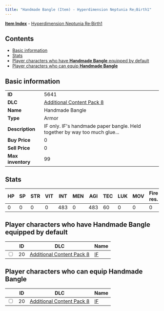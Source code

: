 ```yaml
---
title: "Handmade Bangle (Item) - Hyperdimension Neptunia Re;Birth1"
---
```


[**Item Index**](/neptunia/rb1/item/index.html) - [Hyperdimension Neptunia Re;Birth1](/neptunia/rb1)

## Contents

- [Basic information](#basic-information)
- [Stats](#stats)
- [Player characters who have **Handmade Bangle** equipped by default](#player-characters-who-have-handmade-bangle-equipped-by-default)
- [Player characters who can equip **Handmade Bangle**](#player-characters-who-can-equip-handmade-bangle)

## Basic information

|   |   |
| -- | -- |
| **ID** | 5641 |
| **DLC** | [Additional Content Pack 8](/neptunia/rb1/dlc/17-pack8.html) |
| **Name** | Handmade Bangle |
| **Type** | Armor |
| **Description** | IF only. IF's handmade paper bangle. Held together by way too much glue... |
| **Buy Price** | 0 |
| **Sell Price** | 0 |
| **Max inventory** | 99 |

## Stats

| HP | SP | STR | VIT | INT | MEN | AGI | TEC | LUK | MOV | Fire res. | Ice res. | Wind res. | Lightning res. |
| -- | -- | --- | --- | --- | --- | --- | --- | --- | --- | --------- | -------- | --------- | -------------- |
| 0 | 0 | 0 | 0 | 483 | 0 | 483 | 60 | 0 | 0 | 0 | 0 | 0 | 0 |

## Player characters who have **Handmade Bangle** equipped by default

|    | ID | DLC | Name |
| -- | -- | --- | ---- |
| <input type="checkbox" id="rb1-player-17-20" class="trackbox" /> | 20 | [Additional Content Pack 8](/neptunia/rb1/dlc/17-pack8.html) | [IF](/neptunia/rb1/player/17-20-if.html) |

## Player characters who can equip **Handmade Bangle**

|    | ID | DLC | Name |
| -- | -- | --- | ---- |
| <input type="checkbox" id="rb1-player-17-20" class="trackbox" /> | 20 | [Additional Content Pack 8](/neptunia/rb1/dlc/17-pack8.html) | [IF](/neptunia/rb1/player/17-20-if.html) |